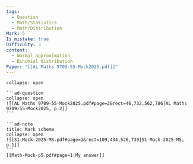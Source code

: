 ```yaml
---
tags:
  - Question
  - Math/Statistics
  - Math/Distribution
Mark: 5
Is_mistake: true
Difficulty: 3
content:
  - Normal approximation
  - Binomial distribution
Paper: "[[AL Maths 9709-55-Mock2025.pdf]]"
---
```

````ad-example
collapse: open

```ad-question
collapse: open
![[AL Maths 9709-55-Mock2025.pdf#page=2&rect=46,732,562,786|AL Maths 9709-55-Mock2025, p.2]]
```

```ad-note
title: Mark scheme
collapse: open
![[S1-Mock-2025-MS.pdf#page=1&rect=109,434,526,739|S1-Mock-2025-MS, p.1]]
```
[[Math-Mock-p5.pdf#page=1|My answer]]
````

